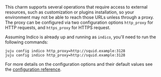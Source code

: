 This charm supports several operations that require access to external resources, such as customization or plugins installation, so your environment may not be able to reach those URLs unless through a proxy. The proxy can be configured via two configuration options `http_proxy` for HTTP requests, and `https_proxy` for HTTPS request.

Assuming Indico is already up and running as `indico`, you'll need to run the following commands:
```
juju config indico http_proxy=http://squid.example:3128
juju config indico http_proxy=http://squid.example:3128
```

For more details on the configuration options and their default values see the [configuration reference](https://charmhub.io/indico/configure).
